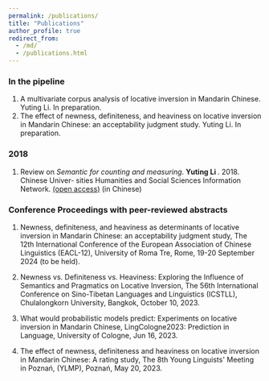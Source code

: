 ```yaml
---
permalink: /publications/
title: "Publications"
author_profile: true
redirect_from: 
  - /md/
  - /publications.html
---
```




### In the pipeline

1. A multivariate corpus analysis of locative inversion in Mandarin Chinese. Yuting Li. In preparation.
2. The effect of newness, definiteness, and heaviness on locative inversion in Mandarin Chinese: an acceptability judgment study. Yuting Li. In preparation.


### 2018

1. Review on <i>Semantic for counting and measuring</i>. <b> Yuting Li </b>. 2018. Chinese Univer-
sities Humanities and Social Sciences Information Network. [(open access)](https://www.sinoss.net/c/2018-05-29/556980.shtml) (in Chinese)


### Conference Proceedings with peer-reviewed abstracts

1. Newness, definiteness, and heaviness as determinants of locative inversion in Mandarin Chinese: an acceptability judgment study, The 12th International Conference of the European Association of Chinese Linguistics (EACL-12), University of Roma Tre, Rome, 19-20 September 2024 (to be held).

2. Newness vs. Definiteness vs. Heaviness: Exploring the Influence of Semantics and Pragmatics on Locative Inversion, The 56th International Conference on Sino-Tibetan Languages and Linguistics (ICSTLL), Chulalongkorn University, Bangkok, October 10, 2023.

3. What would probabilistic models predict: Experiments on locative inversion in Mandarin Chinese, LingCologne2023: Prediction in Language, University of Cologne, Jun 16, 2023.

4. The effect of newness, definiteness and heaviness on locative inversion in Mandarin Chinese: A rating study, The 8th Young Linguists' Meeting in Poznań,  (YLMP), Poznań, May 20, 2023.